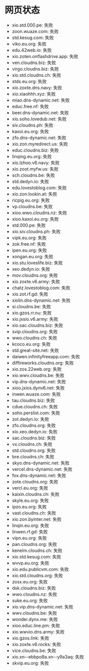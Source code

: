 # 网页状态
- xio.std.000.pe: 失败
- zoon.wuaze.com: 失败
- std.kesug.com: 失败
- viko.eu.org: 失败
- edu.42web.io: 失败
- xio.zoten.onflashdrive.app: 失败
- ven.cloudns.biz: 失败
- virgo.cloudns.biz: 失败
- xio.std.cloudns.ch: 失败
- stds.eu.org: 失败
- xio.zoxte.dns.navy: 失败
- xio.xiaohhh.xyz: 失败
- miao.dns-dynamic.net: 失败
- educ.free.nf: 失败
- beer.dns-dynamic.net: 失败
- xio.soho.lovedub.net: 失败
- siv.cloudns.ph: 失败
- kaxoi.eu.org: 失败
- zfo.dns-dynamic.net: 失败
- xio.zon.myredirect.us: 失败
- educ.cloudns.biz: 失败
- linqing.eu.org: 失败
- xio.lzhoo.v6.navy: 失败
- xio.zoot.myfw.us: 失败
- sch.cloudns.be: 失败
- std.dedyn.io: 失败
- edu.lovestoblog.com: 失败
- xio.zon.lookin.at: 失败
- ricpig.eu.org: 失败
- vp.cloudns.be: 失败
- xioo.wwo.cloudns.nz: 失败
- xioo.kaxoi.eu.org: 失败
- std.000.pe: 失败
- xio.siv.cloudns.ph: 失败
- vipk.eu.org: 失败
- zok.free.nf: 失败
- ipen.eu.org: 失败
- xongan.eu.org: 失败
- xio.stu.loveslife.biz: 失败
- xeo.dedyn.io: 失败
- mov.cloudns.org: 失败
- xio.zoxte.v6.army: 失败
- chatz.lovestoblog.com: 失败
- xio.zot.rf.gd: 失败
- xiolin.dns-dynamic.net: 失败
- si.cloudns.be: 失败
- xio.gzos.rr.nu: 失败
- xio.jxsio.v6.army: 失败
- xio.sac.cloudns.biz: 失败
- svip.cloudns.org: 失败
- wwo.cloudns.ch: 失败
- kcoco.eu.org: 失败
- std.great-site.net: 失败
- daiwen.infinityfreeapp.com: 失败
- diffireworks.cloudns.org: 失败
- xio.zos.22web.org: 失败
- xio.wwv.cloudns.be: 失败
- vip.dns-dynamic.net: 失败
- xioo.jxios.dynv6.net: 失败
- inwen.wuaze.com: 失败
- tau.cloudns.biz: 失败
- cdue.cloudns.ch: 失败
- soho.perslist.com: 失败
- zot.dedyn.io: 失败
- zfo.cloudns.org: 失败
- xio.xeo.dedyn.io: 失败
- sac.cloudns.biz: 失败
- vx.cloudns.ch: 失败
- std.cloudns.org: 失败
- bre.cloudns.ch: 失败
- skyo.dns-dynamic.net: 失败
- vercel.dns-dynamic.net: 失败
- fox.dns-dynamic.net: 失败
- zote.cloudns.org: 失败
- vercl.eu.org: 失败
- kaixin.cloudns.ch: 失败
- skyle.eu.org: 失败
- ipzo.eu.org: 失败
- vast.cloudns.ch: 失败
- xio.zon.byinter.net: 失败
- linqin.eu.org: 失败
- linwen.rf.gd: 失败
- vipn.eu.org: 失败
- pan.cloudns.org: 失败
- kenelm.cloudns.ch: 失败
- xio.std.kesug.com: 失败
- wvvp.eu.org: 失败
- xio.edu.publicvm.com: 失败
- xio.std.cloudns.org: 失败
- zosx.eu.org: 失败
- dsk.cloudns.biz: 失败
- wwo.cloudns.nz: 失败
- suke.eu.org: 失败
- xio.vip.dns-dynamic.net: 失败
- wwv.cloudns.be: 失败
- wonder.dynx.me: 失败
- xioo.educ.line.pm: 失败
- xio.wwvio.dns.army: 失败
- xio.gzos.link: 失败
- xio.zoxte.v6.rocks: 失败
- vice.cloudns.be: 失败
- xio.xn--ebbpo8a.xn--y9a3aq: 失败
- skvip.eu.org: 失败
